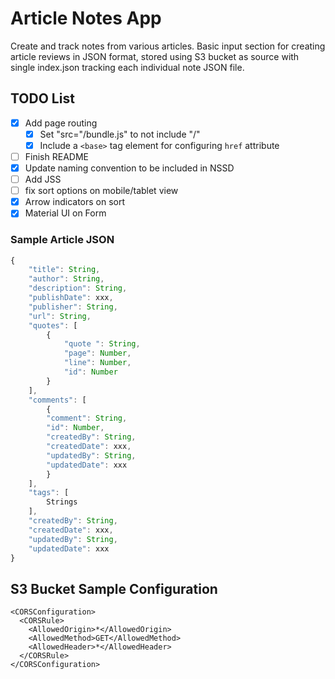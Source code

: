# Article Notes App

Create and track notes from various articles. Basic input section for creating article reviews in JSON format, stored using S3 bucket as source with single index.json tracking each individual note JSON file.

## TODO List

- [x] Add page routing
  - [x] Set "src="/bundle.js" to not include "/"
  - [x] Include a `<base>` tag element for configuring `href` attribute
- [ ] Finish README
- [x] Update naming convention to be included in NSSD
- [ ] Add JSS
- [ ] fix sort options on mobile/tablet view
- [x] Arrow indicators on sort
- [x] Material UI on Form

### Sample Article JSON

```javascript
{
    "title": String,
    "author": String,
    "description": String,
    "publishDate": xxx,
    "publisher": String,
    "url": String,
    "quotes": [
        {
            "quote ": String,
            "page": Number,
            "line": Number,
            "id": Number
        }
    ],
    "comments": [
        {
        "comment": String,
        "id": Number,
        "createdBy": String,
        "createdDate": xxx,
        "updatedBy": String,
        "updatedDate": xxx
        }
    ],
    "tags": [
        Strings
    ],
    "createdBy": String,
    "createdDate": xxx,
    "updatedBy": String,
    "updatedDate": xxx
}
```

## S3 Bucket Sample Configuration

```
<CORSConfiguration>
  <CORSRule>
    <AllowedOrigin>*</AllowedOrigin>
    <AllowedMethod>GET</AllowedMethod>
    <AllowedHeader>*</AllowedHeader>
  </CORSRule>
</CORSConfiguration>
```
